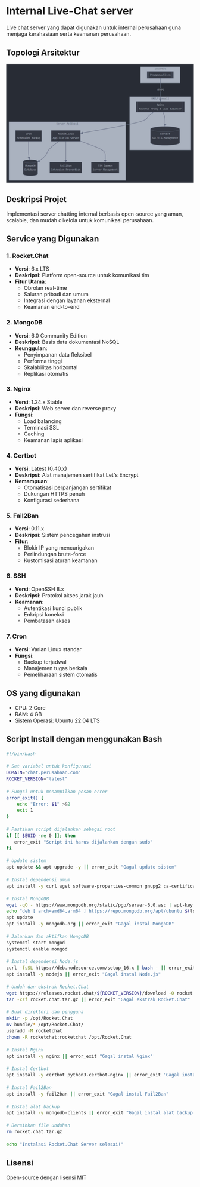 # Internal Live-Chat server
Live chat server yang dapat digunakan untuk internal perusahaan guna menjaga kerahasiaan serta keamanan perusahaan.

## Topologi Arsitektur
![Topologi Infrastruktur](/img/infra.png)

## Deskripsi Projet
Implementasi server chatting internal berbasis open-source yang aman, scalable, dan mudah dikelola untuk komunikasi perusahaan.

## Service yang Digunakan

### 1. Rocket.Chat
- **Versi**: 6.x LTS
- **Deskripsi**: Platform open-source untuk komunikasi tim 
- **Fitur Utama**:
  - Obrolan real-time
  - Saluran pribadi dan umum
  - Integrasi dengan layanan eksternal
  - Keamanan end-to-end

### 2. MongoDB
- **Versi**: 6.0 Community Edition
- **Deskripsi**: Basis data dokumentasi NoSQL 
- **Keunggulan**:
  - Penyimpanan data fleksibel
  - Performa tinggi
  - Skalabilitas horizontal
  - Replikasi otomatis

### 3. Nginx
- **Versi**: 1.24.x Stable
- **Deskripsi**: Web server dan reverse proxy
- **Fungsi**:
  - Load balancing
  - Terminasi SSL
  - Caching
  - Keamanan lapis aplikasi

### 4. Certbot
- **Versi**: Latest (0.40.x)
- **Deskripsi**: Alat manajemen sertifikat Let's Encrypt
- **Kemampuan**:
  - Otomatisasi perpanjangan sertifikat
  - Dukungan HTTPS penuh
  - Konfigurasi sederhana

### 5. Fail2Ban
- **Versi**: 0.11.x
- **Deskripsi**: Sistem pencegahan instrusi
- **Fitur**:
  - Blokir IP yang mencurigakan
  - Perlindungan brute-force
  - Kustomisasi aturan keamanan

### 6. SSH
- **Versi**: OpenSSH 8.x
- **Deskripsi**: Protokol akses jarak jauh
- **Keamanan**:
  - Autentikasi kunci publik
  - Enkripsi koneksi
  - Pembatasan akses

### 7. Cron
- **Versi**: Varian Linux standar
- **Fungsi**:
  - Backup terjadwal
  - Manajemen tugas berkala
  - Pemeliharaan sistem otomatis

## OS yang digunakan
- CPU: 2 Core
- RAM: 4 GB
- Sistem Operasi: Ubuntu 22.04 LTS

## Script Install dengan menggunakan Bash

```bash
#!/bin/bash

# Set variabel untuk konfigurasi
DOMAIN="chat.perusahaan.com"
ROCKET_VERSION="latest"

# Fungsi untuk menampilkan pesan error
error_exit() {
    echo "Error: $1" >&2
    exit 1
}

# Pastikan script dijalankan sebagai root
if [[ $EUID -ne 0 ]]; then
   error_exit "Script ini harus dijalankan dengan sudo" 
fi

# Update sistem
apt update && apt upgrade -y || error_exit "Gagal update sistem"

# Instal dependensi umum
apt install -y curl wget software-properties-common gnupg2 ca-certificates lsb-release || error_exit "Gagal instal dependensi"

# Instal MongoDB
wget -qO - https://www.mongodb.org/static/pgp/server-6.0.asc | apt-key add - || error_exit "Gagal impor kunci MongoDB"
echo "deb [ arch=amd64,arm64 ] https://repo.mongodb.org/apt/ubuntu $(lsb_release -cs)/mongodb-org/6.0 multiverse" | tee /etc/apt/sources.list.d/mongodb-org-6.0.list
apt update
apt install -y mongodb-org || error_exit "Gagal instal MongoDB"

# Jalankan dan aktifkan MongoDB
systemctl start mongod
systemctl enable mongod

# Instal dependensi Node.js
curl -fsSL https://deb.nodesource.com/setup_16.x | bash - || error_exit "Gagal setup Node.js"
apt install -y nodejs || error_exit "Gagal instal Node.js"

# Unduh dan ekstrak Rocket.Chat
wget https://releases.rocket.chat/${ROCKET_VERSION}/download -O rocket.chat.tar.gz || error_exit "Gagal unduh Rocket.Chat"
tar -xzf rocket.chat.tar.gz || error_exit "Gagal ekstrak Rocket.Chat"

# Buat direktori dan pengguna
mkdir -p /opt/Rocket.Chat
mv bundle/* /opt/Rocket.Chat/
useradd -M rocketchat
chown -R rocketchat:rocketchat /opt/Rocket.Chat

# Instal Nginx
apt install -y nginx || error_exit "Gagal instal Nginx"

# Instal Certbot
apt install -y certbot python3-certbot-nginx || error_exit "Gagal instal Certbot"

# Instal Fail2Ban
apt install -y fail2ban || error_exit "Gagal instal Fail2Ban"

# Instal alat backup
apt install -y mongodb-clients || error_exit "Gagal instal alat backup MongoDB"

# Bersihkan file unduhan
rm rocket.chat.tar.gz

echo "Instalasi Rocket.Chat Server selesai!"
```

## Lisensi
Open-source dengan lisensi MIT
